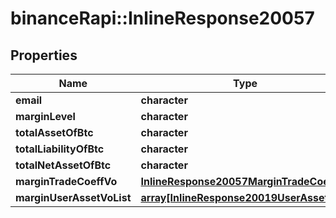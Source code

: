 # binanceRapi::InlineResponse20057


## Properties
Name | Type | Description | Notes
------------ | ------------- | ------------- | -------------
**email** | **character** |  | 
**marginLevel** | **character** |  | 
**totalAssetOfBtc** | **character** |  | 
**totalLiabilityOfBtc** | **character** |  | 
**totalNetAssetOfBtc** | **character** |  | 
**marginTradeCoeffVo** | [**InlineResponse20057MarginTradeCoeffVo**](inline_response_200_57_marginTradeCoeffVo.md) |  | 
**marginUserAssetVoList** | [**array[InlineResponse20019UserAssets]**](inline_response_200_19_userAssets.md) |  | 


